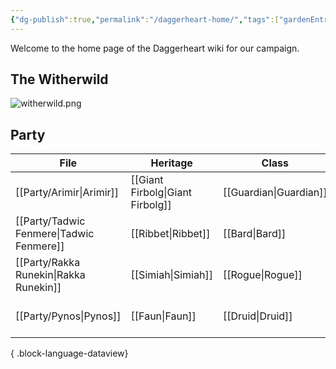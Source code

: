 ```yaml
---
{"dg-publish":true,"permalink":"/daggerheart-home/","tags":["gardenEntry"]}
---
```


Welcome to the home page of the Daggerheart wiki for our campaign.

## The Witherwild
![witherwild.png](/img/user/_assets/witherwild.png)

## Party
| File                                        | Heritage                         | Class                  | Subclass                                 |
| ------------------------------------------- | -------------------------------- | ---------------------- | ---------------------------------------- |
| [[Party/Arimir\|Arimir]]                 | [[Giant Firbolg\|Giant Firbolg]] | [[Guardian\|Guardian]] | [[Sentinel\|Sentinel]]                   |
| [[Party/Tadwic Fenmere\|Tadwic Fenmere]] | [[Ribbet\|Ribbet]]               | [[Bard\|Bard]]         | [[Wordsmith\|Wordsmith]]                 |
| [[Party/Rakka Runekin\|Rakka Runekin]]   | [[Simiah\|Simiah]]               | [[Rogue\|Rogue]]       | [[Nightwalker\|Nightwalker]]             |
| [[Party/Pynos\|Pynos]]                   | [[Faun\|Faun]]                   | [[Druid\|Druid]]       | [[Warden of Renewal\|Warden of Renewal]] |

{ .block-language-dataview}
